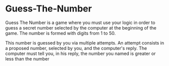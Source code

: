 # Guess-The-Number

Guess The Number is a game where you must use your logic in order to guess a secret number selected by the computer at the beginning of the game. The number is formed with digits from 1 to 50.

This number is guessed by you via multiple attempts. An attempt consists in a proposed number, selected by you, and the computer's reply. The computer must tell you, in his reply, the number you named is greater or less than the number
